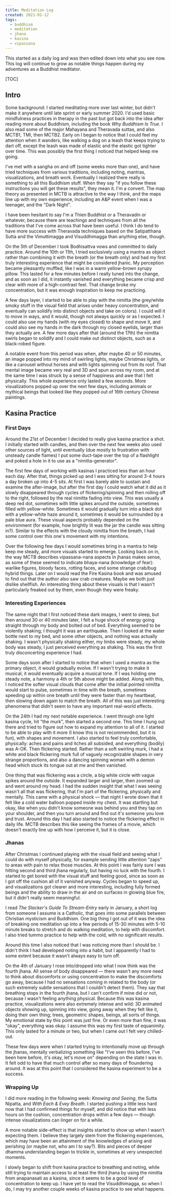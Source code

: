 ```yaml
---
title: Meditation Log
created: 2021-01-12
tags:
  - buddhism
  - meditation
  - jhana
  - kasina
  - vipassana
---
```


This started as a daily log and was then edited down into what you see now. This
log will continue to grow as notable things happen during my adventures as a
Buddhist meditator.

[TOC]

## Intro

Some background: I started meditating more over last winter, but didn't make it
anywhere until late sprint or early summer 2020. I'd used basic mindfulness
practices in therapy in the past but got back into the idea after reading
more about Buddhism, including the book _Why Buddhism Is True_. I also read some
of the major Mahayana and Theravada suttas, and also MCTB1, TMI, then MCTB2.
Early on I began to notice that I could feel my attention when it wanders, like
walking a dog on a leash that keeps trying to dart off, except the leash was
made of elastic and the elastic got tighter over time. This was possibly the
first thing I noticed that helped keep me going.

I've met with a sangha on and off (some weeks more than one), and have tried
techniques from various traditions, including noting, mantras, visualizations,
and breath work. Eventually I realized there really is something to all this
Buddhism stuff. When they say "if you follow these instructions you will get
these results", they mean it. I'm a convert. The map theory as presented in MCTB
is attractive to the way I think, and the maps line up with my own experience,
including an A&P event when I was a teenager, and the "Dark Night".

I have been hesitant to say I'm a Thien Buddhist or a Theravadin or whatever,
because there are teachings and techniques from all the traditions that I've
come across that have been useful. I think I do tend to have more success with
Theravada techniques based on the Satipatthana Sutta and the Vimuttimagga and
Visuddhimagga than anything else, though.

On the 5th of December I took Bodhisattva vows and committed to daily practice.
Around the 10th or 11th, I tried exclusively using a mantra as object rather
than combining it with the breath (or the breath only) and had my first truly
interesting experience that might be considered jhanic. My perception became
pleasantly muffled, like I was in a warm yellow-brown syrupy pillow. This lasted
for a few minutes before I really tuned into the change, and as soon as I did,
it instantly vanished and everything became crisp and clear with more of a
high-contrast feel. That change broke my concentration, but it was enough
inspiration to keep me practicing.

A few days layer, I started to be able to play with the nimitta (the grey/white
smoky stuff in the visual field that arises under heavy concentration, and
eventually can solidify into distinct objects and take on colors). I could will
it to move in ways, and it would, though not always quickly or as I expected. I
could also use my hands (with my eyes closed) to shape and move it, and could
also see my hands in the dark through my closed eyelids, larger than they
actually are. A few more days after that (around the 17th) the nimitta swirls
began to solidify and I could make out distinct objects, such as a black-robed
figure.

A notable event from this period was when, after maybe 40 or 50 minutes, an
image popped into my mind of swirling lights, maybe Christmas lights, or like a
carousel without horses and with lights spinning out from its roof. That mental
image became very real and 3D and spun across my room, and at the same time I
was struck by a sense of happiness and awe that I felt physically. This whole
experience only lasted a few seconds. More visualizations popped up over the
next few days, including  animals or mythical beings that looked like they
popped out of 16th century Chinese paintings.

## Kasina Practice

### First Days

Around the 21st of December I decided to really give kasina practice a shot. I
initially started with candles, and then over the next few weeks also used other
sources of light, until eventually (due mostly to frustration with unsteady
candle flames) I put some duct-tape over the top of a flashlight and poked a
hole in it to use as a "nimitta-generator".

The first few days of working with kasinas I practiced less than an hour each
day. After that, things picked up and I was sitting for around 3-4 hours a day
broken up into 4-5 sits. At first I was barely able to sustain and examine the
after-image, but after the first day I could watch what it did as it slowly
disappeared through cycles of flickering/spinning and then rolling off to the
right, followed by the real nimitta fading into view. This was usually a deep
red dot, sometimes with little spikes around the outside, sometimes filled with
yellow-white. Sometimes it would gradually turn into a black dot with a
yellow-white haze around it, sometimes it would be surrounded by a pale blue
aura. These visual aspects probably depended on the environment (for example,
how brightly lit was the jar the candle was sitting in?). Similar to the effects
with the cloudy nimitta from the breath, I had some control over this one's
movement with my intentions.

Over the following few days I would sometimes bring in a mantra to help keep me
steady, and more visuals started to emerge. Looking back on in, the way MCTB
describes vipassana-nana aspects in jhanas makes sense, as some of these seemed
to indicate bhaya-nana (knowledge of fear): warlike figures, bloody faces,
rotting faces, and some strange crab/bug hybrid things. Later on I would read
the Fire Kasina book and was amused to find out that the author also saw crab
creatures. Maybe we both just dislike shellfish. An interesting thing about
these visuals is that I wasn't particularly freaked out by them, even though
they were freaky.

### Interesting Experiences

The same night that I first noticed these dark images, I went to sleep, but then
around 30 or 40 minutes later, I felt a huge shock of energy going straight
through my body and bolted out of bed. Everything seemed to be violently
shaking; I thought it was an earthquake. Then I looked at the water bottle next
to my bed, and some other objects, and nothing was actually shaking. I wasn't
physically shaking either, my limbs were steady, my whole body was steady, I
just perceived everything as shaking. This was the first truly disconcerting
experience I had.

Some days soon after I started to notice that when I used a mantra as the
primary object, it would gradually evolve. If I wasn't trying to make it
musical, it would eventually acquire a musical tone. If I was holding one steady
note, a harmony a 4th or 5th above might be added. Along with this, I noticed
the softer visual clouds that come after the initial pointed nimitta would start
to pulse, sometimes in time with the breath, sometimes speeding up within one
breath until they were faster than my heartbeat, then slowing down again to
match the breath. All of this was just interesting phenomena that didn't seem to
have any important real-world effects.

On the 24th I had my next notable experience. I went through one light kasina
cycle, hit "the murk", then started a second one. This time I hung out there and
tried to figure out how to expand my attention to all of it. I started to be
able to play with it more (I know this is not recommended, but it is fun), with
shapes and movement. I also started to feel truly comfortable, physically: aches
and pains and itches all subsided, and everything (bodily) was A-OK. Then
flickering started. Rather than a soft swirling murk, I had a white and black
flickering murk full of vaguely recognizable shapes in very strange proportions,
and also a dancing spinning woman with a demon head which stuck its tongue out
at me and then vanished.

One thing that was flickering was a circle, a big white circle with vague spikes
around the outside. It expanded larger and larger, then zoomed up and went
around my head. I had the sudden insight that what I was seeing wasn't all that
was flickering, that I'm part of the flickering, physically and mentally. This
came with a physical shock — that night I wrote down that it felt like a cold
water balloon popped inside my chest. It was startling but okay, like when you
didn't know someone was behind you and they tap on your shoulder, and then you
turn around and find out it's someone you love and trust. Around this day I had
also started to notice the flickering effect in daily life. MCTB describes this
like seeing the frames of a movie, which doesn't exactly line up with how I
perceive it, but it is close.

### Jhanas

After Christmas I continued playing with the visual field and seeing what I
could do with myself physically, for example sending little attention "zaps" to
areas with pain to relax those muscles. At this point I was fairly sure I was
hitting second and third jhana regularly, but having no luck with the fourth. I
started to get bored with the visual stuff and feeling good, since as soon as I
got off the cushion all of it vanished anyway. Cycles began to speed up, and
visualizations got clearer and more interesting, including fully formed beings
and the ability to draw in the air and on surfaces in glowing blue fire, but it
didn't really seem meaningful.

I read _The Slacker's Guide To Stream-Entry_ early in January, a short log from
someone I assume is a Catholic, that goes into some parallels between Christian
mysticism and Buddhism. One big thing I got out of it was the idea of breaking
one meditation up into a few periods of 15-30 minutes with 5-10 minute breaks to
stretch and do walking meditation, to help with discomfort. I also tried tummo
practice to help with the cold, with no significant results.

Around this time I also noticed that I was noticing more than I should be. I
didn't think I had developed noting into a habit, but I apparently I had to some
extent because it wasn't always easy to turn off.

On the 4th of January I rose into/dropped into what I now think was the fourth
jhana. All sense of body disappeared — there wasn't any more need to think about
discomforts or using concentration to make the discomforts go away, because I
had no sensations coming in related to the body (or such extremely subtle
sensations that I couldn't detect them). They say that breathing stops in the
fourth jhana, but I can't confirm if mine did or not, because I wasn't feeling
anything physical. Because this was kasina practice, visualizations were also
extremely intense and wild: 3D animated objects showing up, spinning into view,
going away when they felt like it, doing their own thing; trees, geometric
shapes, beings, all sorts of things. My emotional state by this point was just
fine. Or even more than fine, it was "okay", everything was okay. I assume this
was my first taste of equanimity. This only lasted for a minute or two, but when
I came out I felt very chilled-out.

These few days were when I started trying to intentionally move up through the
jhanas, mentally verbalizing something like "I've seen this before, I've been
here before, it's okay, let's move on" depending on the state I was in. It felt
odd to have that much control after so many days of floundering around. It was
at this point that I considered the kasina experiment to be a success.


### Wrapping Up

I did more reading in the following week: _Knowing and Seeing_, the Sutta
Nipatta, and _With Each & Evey Breath_. I started pushing a little less hard now
that I had confirmed things for myself, and did notice that with less hours on
the cushion, concentration drops within a few days — though intense
visualizations can linger on for a while.

A more notable side-effect is that insights started to show up when I wasn't
expecting them. I believe they largely stem from the flickering experiences,
which may have been an attainment of the knowledges of arising and perishing (or
maybe not, who am I to say?). Bits and pieces of deeper dhamma understanding
began to trickle in, sometimes at very unexpected moments.

I slowly began to shift from kasina practice to breathing and noting, while
still trying to maintain access to at least the third jhana by using the nimitta
from anapanasati as a kasina, since it seems to be a good level of concentration
to keep up. I have yet to read the Visuddhimagga, so when I do, I may try
another couple weeks of kasina practice to see what happens.
